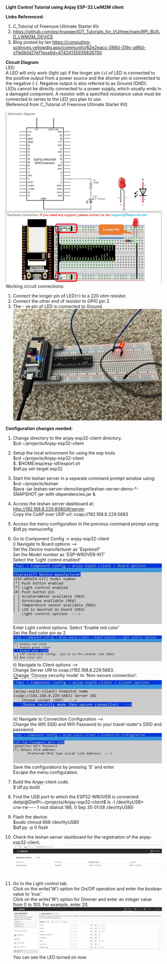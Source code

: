 **Light Control Tutorial using Anjay ESP-32 LwM2M client**

**Links Referenced:**
1. C_Tutorial of Freenove Ultimate Starter Kit
2. https://github.com/pschragger/IOT_Tutorials_for_VU/tree/main/RPI_BUILD_LWM2M_DEVICE
3. Blog posted by Ian
 https://computing-sciences.yellowdig.app/community/62e2eacc-366d-319c-a96d-cf1e0b1d27ef?postId=47424135935826700

**Circuit Diagram**<br/>
LED:<br/>
A LED will only work (light up) if the longer pin (+) of LED is connected to the positive output from a power
source and the shorter pin is connected to the negative (-). Negative output is also referred to as Ground
(GND).<br/>
LEDs cannot be directly connected to a power supply, which usually ends in a damaged component. A
resistor with a specified resistance value must be connected in series to the LED you plan to use.<br/>
(Referencd from C_Tutorial of Freenove Ultimate Starter Kit)

![Schematic_Diagram](/Anjay-esp32-client/image/Schematic_Diagram.JPG)<br/>
![Hardware_Connection](/Anjay-esp32-client/image/Hardware_Connection.JPG)<br/>
Working circuit connections:<br/>
1. Connect the longer pin of LED(+) to a 220 ohm resistor.<br/>
2. Connect the other end of resistor to GPIO pin 2.<br/>
3. The - ve pin of LED is connected to Ground.<br/>
![Circuit_Diagram_Light_Control](/Anjay-esp32-client/image/Circuit_Diagram_Light_Control.jpeg)<br/>

**Configuration changes needed:**
1. Change directory to the anjay-esp32-client directory.<br/>
$cd ~/projects/Anjay-esp32-client<br/>
2. Setup the local enironment for using the esp tools.<br/>
$cd ~/projects/Anjay-esp32-client<br/>
$. $HOME/esp/esp-idf/export.sh<br/>
$idf.py set-target esp32 <br/>
3. Start the leshan server in a separate command prompt window using:<br/>
$cd ~/projects/leshan<br/>
$java -jar leshan-server-demo/target/leshan-server-demo-*-SNAPSHOT-jar-with-dependencies.jar &<br/>
4. Access the leshan server dashboard at:<br/>
http://192.168.8.229:8080/#/server<br/>
Copy the CoAP over UDP url: coap://192.168.8.229:5683<br/>
5. Access the menu configuration in the previous command prompt using:<br/>
$idf.py menuconfig<br/>
6. Go to Component Config -> anjay-esp32-client<br/>
i) Navigate to Board options --> <br/>
Set the Device manufacturer as 'Espressif'<br/>
Set the Model number as 'ESP-WROVER-KIT'<br/>
Select the 'Light control enabled'<br/>
![Board_options](/Anjay-esp32-client/image/Board_options.JPG)<br/>
Enter Light control options: Select 'Enable red color'<br/>
Set the Red color pin as 2.<br/>
![Light_control_options](/Anjay-esp32-client/image/Light_control_options.JPG)<br/>
ii) Navigate to Client options --><br/>
Change Server URI to coap://192.168.8.229:5683.<br/>
Change 'Choose security mode' to 'Non-secure connection'.<br/>
![Client_options](/Anjay-esp32-client/image/Client_options.JPG)<br/>
iii) Navigate to Connection Configuration --> <br/>
Change the Wifi SSID and Wifi Password to your travel router's SSID and password.<br/>
![Wifi_SSID](/Anjay-esp32-client/image/Wifi_SSID.JPG)<br/>
Save the configurations by pressing 'S' and enter.<br/>
Escape the menu configuration.<br/>

7. Build the Anjay-client code.<br/>
$ idf.py build<br/>
8. Find the USB port to which the ESP32-WROVER is connected.<br/>
dietpi@DietPi:~/projects/Anjay-esp32-client$ ls -l /dev/ttyUSB*<br/>
crw-rw---- 1 root dialout 188, 0 Sep 30 01:08 /dev/ttyUSB0<br/>
9. Flash the device:<br/>
$sudo chmod 666 /dev/ttyUSB0<br/>
$idf.py -p 0 flash<br/>
10. Check the leshan server dashboard for the registration of the anjay-esp32-client.<br/>
![Anjay-esp32-client](/Anjay-esp32-client/image/Anjay-esp32-client.JPG)<br/>
11. Go to the Light control tab.<br/>
Click on the write('W') option for On/Off operation and enter the boolean value to 'true'.<br/>
Click on the write('W') option for Dimmer and enter an integer value from 0 to 100. For example, enter 20.<br/>
![Light_control_settings](/Anjay-esp32-client/image/Light_control_settings.JPG)<br/>
You can see the LED turned on now.<br/>









